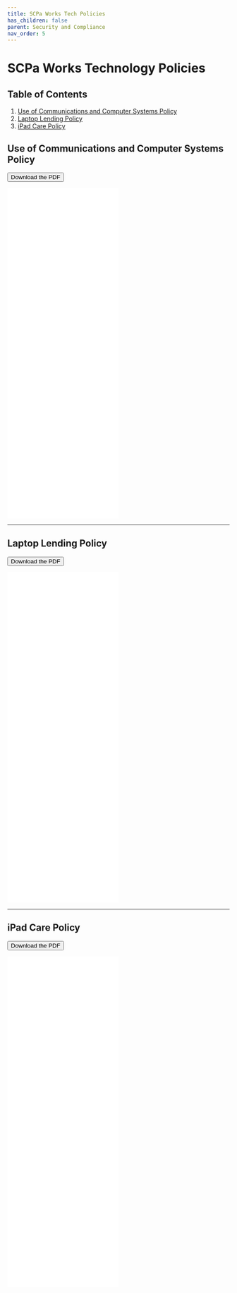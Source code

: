 ```yaml
---
title: SCPa Works Tech Policies
has_children: false
parent: Security and Compliance
nav_order: 5
---
```


# SCPa Works Technology Policies

## Table of Contents
1. <a href="#use-of-communications-and-computer-systems-policy">Use of Communications and Computer Systems Policy</a>
2. <a href="#laptop-lending-policy">Laptop Lending Policy</a>
3. <a href="#ipad-care-policy">iPad Care Policy</a>

## Use of Communications and Computer Systems Policy

<a href="/assets/policy/comSystems.pdf"><button type="button" name="button" class="btn">Download the PDF</button></a>

<div class="embed-container">
  <iframe
      src="/assets/policy/comSystems.pdf"
      width="50%"
      height="750px"
      frameborder="0"
      allowfullscreen="1"
  >
  Your browser does not support PDF viewing. Please download the PDF to view it.
  </iframe>
</div>

<hr class="divider" />

## Laptop Lending Policy

<a href="/assets/policy/laptopLending.pdf"><button type="button" name="button" class="btn">Download the PDF</button></a>

<div class="embed-container">
  <iframe
      src="/assets/policy/laptopLending.pdf"
      width="50%"
      height="750px"
      frameborder="0"
      allowfullscreen="1"
  >
  Your browser does not support PDF viewing. Please download the PDF to view it.
  </iframe>
</div>

<hr class="divider" />

## iPad Care Policy

<a href="/assets/policy/ipadCare.pdf"><button type="button" name="button" class="btn">Download the PDF</button></a>

<div class="embed-container">
  <iframe
      src="/assets/policy/ipadCare.pdf"
      width="50%"
      height="750px"
      frameborder="0"
      allowfullscreen="1"
  >
  Your browser does not support PDF viewing. Please download the PDF to view it.
  </iframe>
</div>
